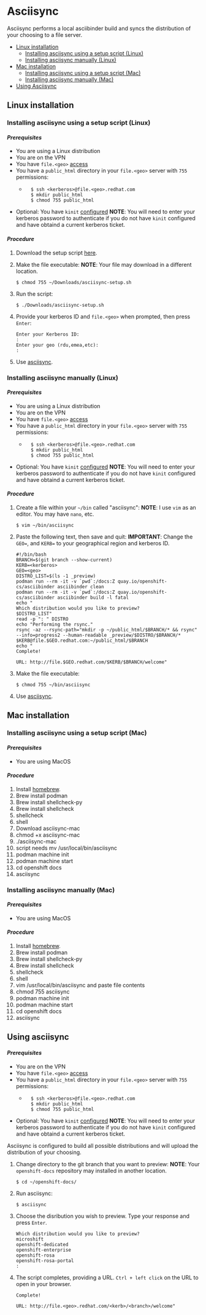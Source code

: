 # Asciisync
Asciisync performs a local asciibinder build and syncs the distribution of your choosing to a file server.

<!-- toc -->
- [Linux installation](#linux-installation)
  - [Installing asciisync using a setup script (Linux)](#installing-asciisync-using-a-setup-script-linux)
  - [Installing asciisync manually (Linux)](#installing-asciisync-manually-linux)
- [Mac installation](#mac-installation)
  - [Installing asciisync using a setup script (Mac)](#installing-asciisync-using-a-setup-script-mac)
  - [Installing asciisync manually (Mac)](#installing-asciisync-manually-mac)
- [Using Asciisync](#using-asciisync)


## Linux installation

### Installing asciisync using a setup script (Linux)

#### *Prerequisites*

* You are using a Linux distribution
* You are on the VPN
* You have `file.<geo>` [access](https://docs.google.com/document/d/1fLMpK4bqthtFlCwA36yeo2cI-pExFpX76VMnSi_In6Q/edit#heading=h.vrlifsbvvjd8)
* You have a `public_html` directory in your `file.<geo>` server with `755` permissions:
    * ```shell
        $ ssh <kerberos>@file.<geo>.redhat.com
        $ mkdir public_html
        $ chmod 755 public_html
        ```
* Optional: You have `kinit` [configured](https://source.redhat.com/groups/public/ccs-onboarding-program/ccs_onboarding_wiki/setting_up_a_kerberos_ticket_and_red_hat_idm)
    **NOTE**: You will need to enter your kerberos password to authenticate if you do not have `kinit` configured and have obtaind a current kerberos ticket.

#### *Procedure*

1. Download the setup script [here](http://file.rdu.redhat.com/antaylor/asciisync-setup/).
2. Make the file executable:
    **NOTE**: Your file may download in a different location.    
    ```shell
    $ chmod 755 ~/Downloads/asciisync-setup.sh
    ```
    
3. Run the script:
    ```shell
    $ ./Downloads/asciisync-setup.sh
    ```
    
4. Provide your kerberos ID and `file.<geo>` when prompted, then press `Enter`:
    ```
    Enter your Kerberos ID:
    : 
    Enter your geo (rdu,emea,etc):
    :
    ```

5. Use [asciisync](#Using-asciisync).

### Installing asciisync manually (Linux)

#### *Prerequisites*

* You are using a Linux distribution
* You are on the VPN
* You have `file.<geo>` [access](https://docs.google.com/document/d/1fLMpK4bqthtFlCwA36yeo2cI-pExFpX76VMnSi_In6Q/edit#heading=h.vrlifsbvvjd8)
* You have a `public_html` directory in your `file.<geo>` server with `755` permissions:
    * ```shell
        $ ssh <kerberos>@file.<geo>.redhat.com
        $ mkdir public_html
        $ chmod 755 public_html
        ```
* Optional: You have `kinit` [configured](https://source.redhat.com/groups/public/ccs-onboarding-program/ccs_onboarding_wiki/setting_up_a_kerberos_ticket_and_red_hat_idm)
    **NOTE**: You will need to enter your kerberos password to authenticate if you do not have `kinit` configured and have obtaind a current kerberos ticket.

#### *Procedure*

1. Create a file within your `~/bin` called "asciisync":
    **NOTE**: I use `vim` as an editor. You may have `nano`, etc.
	```shell
    $ vim ~/bin/asciisync
    ```
    
2. Paste the following text, then save and quit:
    **IMPORTANT**: Change the `GEO=`, and `KERB=` to your geographical region and kerberos ID. 
    ```bash=
    #!/bin/bash
    BRANCH=$(git branch --show-current)
    KERB=<kerberos>
    GEO=<geo>
    DISTRO_LIST=$(ls -1 _preview)
    podman run --rm -it -v `pwd`:/docs:Z quay.io/openshift-cs/asciibinder asciibinder clean
    podman run --rm -it -v `pwd`:/docs:Z quay.io/openshift-cs/asciibinder asciibinder build -l fatal
    echo "
    Which distribution would you like to preview?
    $DISTRO_LIST"
    read -p ": " DISTRO
    echo "Performing the rsync."
    rsync -az --rsync-path="mkdir -p ~/public_html/$BRANCH/* && rsync" --info=progress2 --human-readable _preview/$DISTRO/$BRANCH/* $KERB@file.$GEO.redhat.com:~/public_html/$BRANCH
    echo "
    Complete!

    URL: http://file.$GEO.redhat.com/$KERB/$BRANCH/welcome"
    ```
    
3. Make the file executable:
    ```shell
    $ chmod 755 ~/bin/asciisync
    ```
    
4. Use [asciisync](#Using-asciisync).

## Mac installation

### Installing asciisync using a setup script (Mac)

#### *Prerequisites*

* You are using MacOS

#### *Procedure*

1. Install [homebrew](https://brew.sh/).
2. Brew install podman
3. Brew install shellcheck-py
4. Brew install shellcheck
5. shellcheck
6. shell
7. Download asciisync-mac
8. chmod +x asciisync-mac
9. ./asciisync-mac
10. script needs mv /usr/local/bin/asciisync
11. podman machine init
12. podman machine start
13. cd openshift docs
14. asciisync

### Installing asciisync manually (Mac)

#### *Prerequisites*

* You are using MacOS

#### *Procedure*

1. Install [homebrew](https://brew.sh/).
2. Brew install podman
3. Brew install shellcheck-py
4. Brew install shellcheck
5. shellcheck
6. shell
7. vim /usr/local/bin/asciisync and paste file contents
8. chmod 755 asciisync
9. podman machine init
10. podman machine start
11. cd openshift docs
12. asciisync

## Using asciisync

#### *Prerequisites*

* You are on the VPN
* You have `file.<geo>` [access](https://docs.google.com/document/d/1fLMpK4bqthtFlCwA36yeo2cI-pExFpX76VMnSi_In6Q/edit#heading=h.vrlifsbvvjd8)
* You have a `public_html` directory in your `file.<geo>` server with `755` permissions:
    * ```shell
        $ ssh <kerberos>@file.<geo>.redhat.com
        $ mkdir public_html
        $ chmod 755 public_html
        ```
* Optional: You have `kinit` [configured](https://source.redhat.com/groups/public/ccs-onboarding-program/ccs_onboarding_wiki/setting_up_a_kerberos_ticket_and_red_hat_idm)
    **NOTE**: You will need to enter your kerberos password to authenticate if you do not have `kinit` configured and have obtaind a current kerberos ticket.

Asciisync is configured to build all possible distributions and will upload the distribution of your choosing.

1. Change directory to the git branch that you want to preview:
    **NOTE**: Your `openshift-docs` repository may installed in another location.

    ```shell 
    $ cd ~/openshift-docs/
    ```
    
2. Run asciisync:
    
    ```shell
    $ asciisync
    ```

3. Choose the disribution you wish to preview. Type your response and press `Enter`.
    ```
    Which distribution would you like to preview?
    microshift
    openshift-dedicated
    openshift-enterprise
    openshift-rosa
    openshift-rosa-portal
    : 
    ```

4. The script completes, providing a URL. `Ctrl + left click` on the URL to open in your browser.
    ```
    Complete!
    
    URL: http://file.<geo>.redhat.com/<kerb>/<branch>/welcome"
    ```
    
